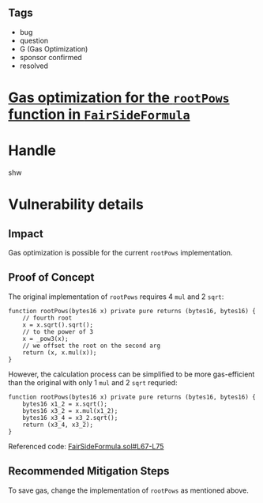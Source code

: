 ## Tags

- bug
- question
- G (Gas Optimization)
- sponsor confirmed
- resolved

# [Gas optimization for the `rootPows` function in `FairSideFormula`](https://github.com/code-423n4/2021-05-fairside-findings/issues/71) 

# Handle

shw


# Vulnerability details

## Impact

Gas optimization is possible for the current `rootPows` implementation.

## Proof of Concept

The original implementation of `rootPows` requires 4 `mul` and 2 `sqrt`:

```solidity
function rootPows(bytes16 x) private pure returns (bytes16, bytes16) {
    // fourth root
    x = x.sqrt().sqrt();
    // to the power of 3
    x = _pow3(x);
    // we offset the root on the second arg
    return (x, x.mul(x));
}
```

However, the calculation process can be simplified to be more gas-efficient than the original with only 1 `mul` and 2 `sqrt` requried:

```solidity
function rootPows(bytes16 x) private pure returns (bytes16, bytes16) {
    bytes16 x1_2 = x.sqrt();
    bytes16 x3_2 = x.mul(x1_2);
    bytes16 x3_4 = x3_2.sqrt();
    return (x3_4, x3_2);
}
```

Referenced code:
[FairSideFormula.sol#L67-L75](https://github.com/code-423n4/2021-05-fairside/blob/main/contracts/dependencies/FairSideFormula.sol#L67-L75)

## Recommended Mitigation Steps

To save gas, change the implementation of `rootPows` as mentioned above.

